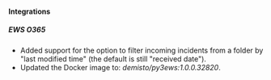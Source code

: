 
#### Integrations
##### EWS O365
- Added support for the option to filter incoming incidents from a folder by "last modified time" (the default is still "received date").
- Updated the Docker image to: *demisto/py3ews:1.0.0.32820*.
